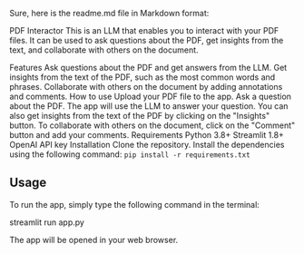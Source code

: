 Sure, here is the readme.md file in Markdown format:

PDF Interactor
This is an LLM that enables you to interact with your PDF files. It can be used to ask questions about the PDF, get insights from the text, and collaborate with others on the document.

Features
Ask questions about the PDF and get answers from the LLM.
Get insights from the text of the PDF, such as the most common words and phrases.
Collaborate with others on the document by adding annotations and comments.
How to use
Upload your PDF file to the app.
Ask a question about the PDF.
The app will use the LLM to answer your question.
You can also get insights from the text of the PDF by clicking on the "Insights" button.
To collaborate with others on the document, click on the "Comment" button and add your comments.
Requirements
Python 3.8+
Streamlit 1.8+
OpenAI API key
Installation
Clone the repository.
Install the dependencies using the following command:
`pip install -r requirements.txt`

## Usage

To run the app, simply type the following command in the terminal:

streamlit run app.py

The app will be opened in your web browser.
